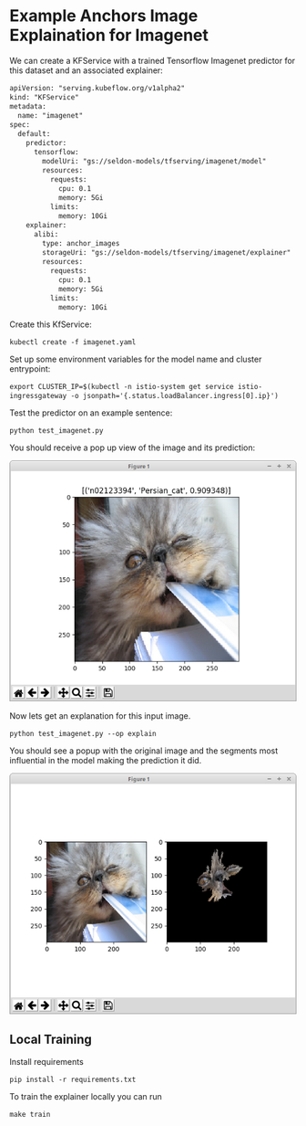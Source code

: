 # Example Anchors Image Explaination for Imagenet

We can create a KFService with a trained Tensorflow Imagenet predictor for this dataset and an associated explainer:

```
apiVersion: "serving.kubeflow.org/v1alpha2"
kind: "KFService"
metadata:
  name: "imagenet"
spec:
  default:
    predictor:
      tensorflow:
        modelUri: "gs://seldon-models/tfserving/imagenet/model"
        resources:
          requests:
            cpu: 0.1
            memory: 5Gi                        
          limits:
            memory: 10Gi
    explainer:
      alibi:
        type: anchor_images
        storageUri: "gs://seldon-models/tfserving/imagenet/explainer"
        resources:
          requests:
            cpu: 0.1
            memory: 5Gi            
          limits:
            memory: 10Gi
```

Create this KfService:

```
kubectl create -f imagenet.yaml
```

Set up some environment variables for the model name and cluster entrypoint:

```
export CLUSTER_IP=$(kubectl -n istio-system get service istio-ingressgateway -o jsonpath='{.status.loadBalancer.ingress[0].ip}')
```

Test the predictor on an example sentence:

```
python test_imagenet.py
```

You should receive a pop up view of the image and its prediction:

![prediction](prediction.png)

Now lets get an explanation for this input image.

```
python test_imagenet.py --op explain
```

You should see a popup with the original image and the segments most influential in the model making the prediction it did.

![explanation](explanation.png)


## Local Training

Install requirements

```
pip install -r requirements.txt
```

To train the explainer locally you can run

```
make train
```

